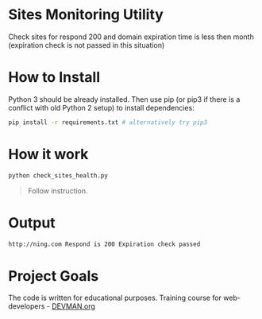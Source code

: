 # Sites Monitoring Utility

Check sites for respond 200 and domain expiration time is less then month (expiration check is not passed in this situation)

# How to Install

Python 3 should be already installed. Then use pip (or pip3 if there is a conflict with old Python 2 setup) to install dependencies:

```bash
pip install -r requirements.txt # alternatively try pip3
```

# How it work

```bash
python check_sites_health.py
```
> Follow instruction.

# Output

```bash
http://ning.com Respond is 200 Expiration check passed
```

# Project Goals

The code is written for educational purposes. Training course for web-developers - [DEVMAN.org](https://devman.org)
